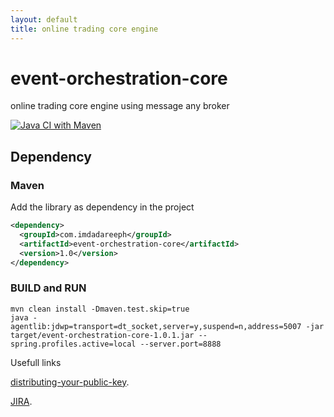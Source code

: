 ```yaml
---
layout: default
title: online trading core engine
---
```


# event-orchestration-core
online trading core engine using message any broker

[![Java CI with Maven](https://github.com/imdadareeph/event-orchestration-core/actions/workflows/maven.yml/badge.svg?branch=main&event=push)](https://github.com/imdadareeph/event-orchestration-core/actions/workflows/maven.yml)


## Dependency

### Maven

Add the library as dependency in the project

```xml
<dependency>
  <groupId>com.imdadareeph</groupId>
  <artifactId>event-orchestration-core</artifactId>
  <version>1.0</version>
</dependency>
```

### BUILD and RUN
```
mvn clean install -Dmaven.test.skip=true
java -agentlib:jdwp=transport=dt_socket,server=y,suspend=n,address=5007 -jar target/event-orchestration-core-1.0.1.jar --spring.profiles.active=local --server.port=8888
```


Usefull links

[distributing-your-public-key](https://central.sonatype.org/publish/publish-maven/#distributing-your-public-key).

[JIRA](https://issues.sonatype.org/browse/OSSRH-82748).
